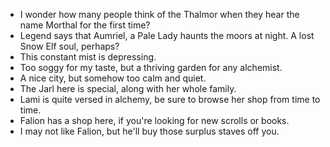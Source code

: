 - I wonder how many people think of the Thalmor when they hear the name Morthal for the first time?
- Legend says that Aumriel, a Pale Lady haunts the moors at night. A lost Snow Elf soul, perhaps?
- This constant mist is depressing.
- Too soggy for my taste, but a thriving garden for any alchemist.
- A nice city, but somehow too calm and quiet.
- The Jarl here is special, along with her whole family.
- Lami is quite versed in alchemy, be sure to browse her shop from time to time.
- Falion has a shop here, if you're looking for new scrolls or books.
- I may not like Falion, but he'll buy those surplus staves off you.
